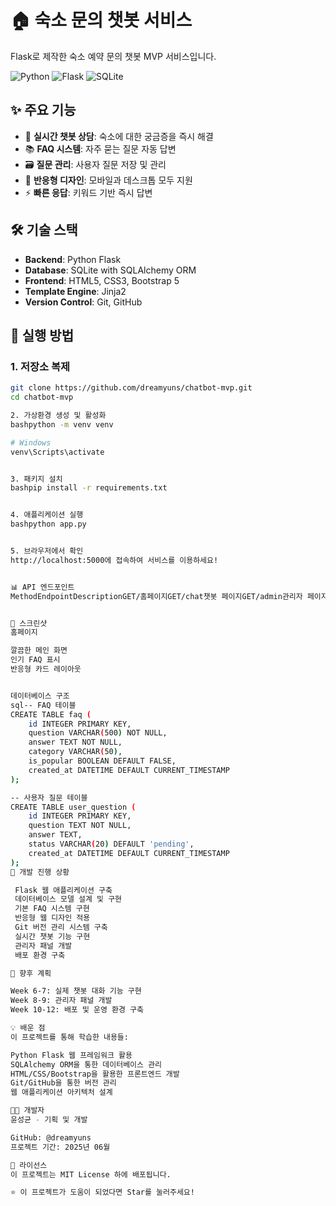 # 🏠 숙소 문의 챗봇 서비스

Flask로 제작한 숙소 예약 문의 챗봇 MVP 서비스입니다.

![Python](https://img.shields.io/badge/Python-3.8+-blue.svg)
![Flask](https://img.shields.io/badge/Flask-3.0.0-green.svg)
![SQLite](https://img.shields.io/badge/SQLite-3.0+-orange.svg)

## ✨ 주요 기능

- 💬 **실시간 챗봇 상담**: 숙소에 대한 궁금증을 즉시 해결
- 📚 **FAQ 시스템**: 자주 묻는 질문 자동 답변  
- 🗃️ **질문 관리**: 사용자 질문 저장 및 관리
- 📱 **반응형 디자인**: 모바일과 데스크톱 모두 지원
- ⚡ **빠른 응답**: 키워드 기반 즉시 답변

## 🛠️ 기술 스택

- **Backend**: Python Flask
- **Database**: SQLite with SQLAlchemy ORM
- **Frontend**: HTML5, CSS3, Bootstrap 5
- **Template Engine**: Jinja2
- **Version Control**: Git, GitHub

## 🚀 실행 방법

### 1. 저장소 복제
```bash
git clone https://github.com/dreamyuns/chatbot-mvp.git
cd chatbot-mvp

2. 가상환경 생성 및 활성화
bashpython -m venv venv

# Windows
venv\Scripts\activate


3. 패키지 설치
bashpip install -r requirements.txt


4. 애플리케이션 실행
bashpython app.py


5. 브라우저에서 확인
http://localhost:5000에 접속하여 서비스를 이용하세요!


📊 API 엔드포인트
MethodEndpointDescriptionGET/홈페이지GET/chat챗봇 페이지GET/admin관리자 페이지GET/api/faqs모든 FAQ 조회GET/api/testAPI 상태 확인


📸 스크린샷
홈페이지

깔끔한 메인 화면
인기 FAQ 표시
반응형 카드 레이아웃


데이터베이스 구조
sql-- FAQ 테이블
CREATE TABLE faq (
    id INTEGER PRIMARY KEY,
    question VARCHAR(500) NOT NULL,
    answer TEXT NOT NULL,
    category VARCHAR(50),
    is_popular BOOLEAN DEFAULT FALSE,
    created_at DATETIME DEFAULT CURRENT_TIMESTAMP
);

-- 사용자 질문 테이블  
CREATE TABLE user_question (
    id INTEGER PRIMARY KEY,
    question TEXT NOT NULL,
    answer TEXT,
    status VARCHAR(20) DEFAULT 'pending',
    created_at DATETIME DEFAULT CURRENT_TIMESTAMP
);
📝 개발 진행 상황

 Flask 웹 애플리케이션 구축
 데이터베이스 모델 설계 및 구현
 기본 FAQ 시스템 구현
 반응형 웹 디자인 적용
 Git 버전 관리 시스템 구축
 실시간 챗봇 기능 구현
 관리자 패널 개발
 배포 환경 구축

🔮 향후 계획

Week 6-7: 실제 챗봇 대화 기능 구현
Week 8-9: 관리자 패널 개발
Week 10-12: 배포 및 운영 환경 구축

💡 배운 점
이 프로젝트를 통해 학습한 내용들:

Python Flask 웹 프레임워크 활용
SQLAlchemy ORM을 통한 데이터베이스 관리
HTML/CSS/Bootstrap을 활용한 프론트엔드 개발
Git/GitHub을 통한 버전 관리
웹 애플리케이션 아키텍처 설계

👨‍💻 개발자
윤성균 - 기획 및 개발

GitHub: @dreamyuns
프로젝트 기간: 2025년 06월

📄 라이선스
이 프로젝트는 MIT License 하에 배포됩니다.

⭐ 이 프로젝트가 도움이 되었다면 Star를 눌러주세요!
